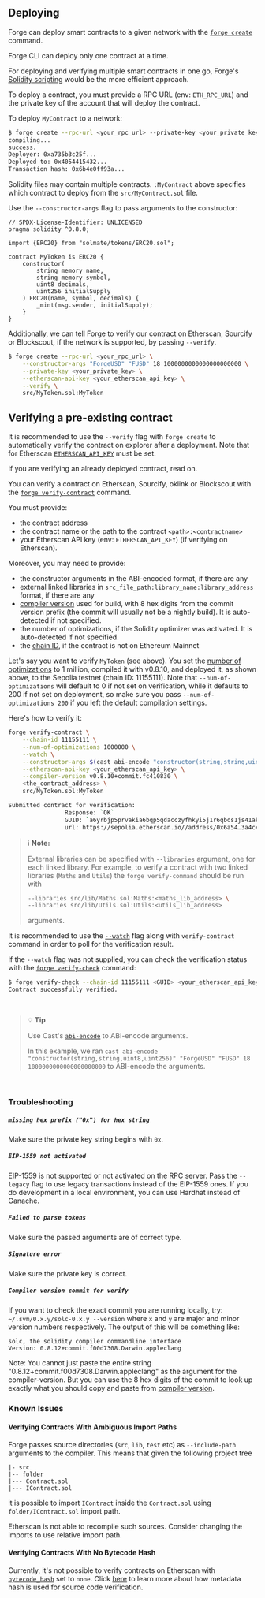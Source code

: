 ## Deploying

Forge can deploy smart contracts to a given network with the [`forge create`](../reference/forge/forge-create.md) command.

Forge CLI can deploy only one contract at a time.

For deploying and verifying multiple smart contracts in one go, Forge's [Solidity scripting](../tutorials/solidity-scripting.md#deploying-our-contract) would be the more efficient approach.

To deploy a contract, you must provide a RPC URL (env: `ETH_RPC_URL`) and the private key of the account that will deploy the contract.

To deploy `MyContract` to a network:

```sh
$ forge create --rpc-url <your_rpc_url> --private-key <your_private_key> src/MyContract.sol:MyContract
compiling...
success.
Deployer: 0xa735b3c25f...
Deployed to: 0x4054415432...
Transaction hash: 0x6b4e0ff93a...
```

Solidity files may contain multiple contracts. `:MyContract` above specifies which contract to deploy from the `src/MyContract.sol` file.

Use the `--constructor-args` flag to pass arguments to the constructor:

```solidity
// SPDX-License-Identifier: UNLICENSED
pragma solidity ^0.8.0;

import {ERC20} from "solmate/tokens/ERC20.sol";

contract MyToken is ERC20 {
    constructor(
        string memory name,
        string memory symbol,
        uint8 decimals,
        uint256 initialSupply
    ) ERC20(name, symbol, decimals) {
        _mint(msg.sender, initialSupply);
    }
}
```

Additionally, we can tell Forge to verify our contract on Etherscan, Sourcify or Blockscout, if the network is supported, by passing `--verify`.

```sh
$ forge create --rpc-url <your_rpc_url> \
    --constructor-args "ForgeUSD" "FUSD" 18 1000000000000000000000 \
    --private-key <your_private_key> \
    --etherscan-api-key <your_etherscan_api_key> \
    --verify \
    src/MyToken.sol:MyToken
```

## Verifying a pre-existing contract

It is recommended to use the `--verify` flag with `forge create` to automatically verify the contract on explorer after a deployment.
Note that for Etherscan [`ETHERSCAN_API_KEY`](../reference/config/etherscan.md#etherscan_api_key) must be set.

If you are verifying an already deployed contract, read on.

You can verify a contract on Etherscan, Sourcify, oklink or Blockscout with the [`forge verify-contract`](../reference/forge/forge-verify-contract.md) command.

You must provide:
- the contract address
- the contract name or the path to the contract `<path>:<contractname>`
- your Etherscan API key (env: `ETHERSCAN_API_KEY`) (if verifying on Etherscan).

Moreover, you may need to provide:
- the constructor arguments in the ABI-encoded format, if there are any
- external linked libraries in `src_file_path:library_name:library_address` format, if there are any
- [compiler version](https://etherscan.io/solcversions) used for build, with 8 hex digits from the commit version prefix (the commit will usually not be a nightly build). It is auto-detected if not specified.
- the number of optimizations, if the Solidity optimizer was activated.  It is auto-detected if not specified.
- the [chain ID](https://evm-chainlist.netlify.app/), if the contract is not on Ethereum Mainnet

Let's say you want to verify `MyToken` (see above). You set the [number of optimizations](../reference/config/solidity-compiler.md#optimizer_runs) to 1 million, compiled it with v0.8.10, and deployed it, as shown above, to the Sepolia testnet (chain ID: 11155111). Note that `--num-of-optimizations` will default to 0 if not set on verification, while it defaults to 200 if not set on deployment, so make sure you pass `--num-of-optimizations 200` if you left the default compilation settings. 

Here's how to verify it:

```bash
forge verify-contract \
    --chain-id 11155111 \
    --num-of-optimizations 1000000 \
    --watch \
    --constructor-args $(cast abi-encode "constructor(string,string,uint256,uint256)" "ForgeUSD" "FUSD" 18 1000000000000000000000) \
    --etherscan-api-key <your_etherscan_api_key> \
    --compiler-version v0.8.10+commit.fc410830 \
    <the_contract_address> \
    src/MyToken.sol:MyToken 

Submitted contract for verification:
                Response: `OK`
                GUID: `a6yrbjp5prvakia6bqp5qdacczyfhkyi5j1r6qbds1js41ak1a`
                url: https://sepolia.etherscan.io//address/0x6a54…3a4c#code
```

> ℹ️  **Note:**
> 
> External libraries can be specified with `--libraries` argument, one for each linked library. For example, to verify a contract with two linked libraries (`Maths` and `Utils`) the `forge verify-command` should be run with 
> ```bash
> --libraries src/lib/Maths.sol:Maths:<maths_lib_address> \
> --libraries src/lib/Utils.sol:Utils:<utils_lib_address>
> ```
> arguments.

It is recommended to use the [`--watch`](../reference/forge/forge-verify-contract.md#verify-contract-options) flag along
with `verify-contract` command in order to poll for the verification result.

If the `--watch` flag was not supplied, you can check
the verification status with the [`forge verify-check`](../reference/forge/forge-verify-check.md) command:

```bash
$ forge verify-check --chain-id 11155111 <GUID> <your_etherscan_api_key>
Contract successfully verified.
```

<br>

> 💡 **Tip**
> 
> Use Cast's [`abi-encode`](../reference/cast/cast-abi-encode.md) to ABI-encode arguments.
>
> In this example, we ran `cast abi-encode "constructor(string,string,uint8,uint256)" "ForgeUSD" "FUSD" 18 1000000000000000000000` to ABI-encode the arguments.

<br>

### Troubleshooting

##### `missing hex prefix ("0x") for hex string`

Make sure the private key string begins with `0x`.

##### `EIP-1559 not activated`
EIP-1559 is not supported or not activated on the RPC server. Pass the `--legacy` flag to use legacy transactions instead of the EIP-1559 ones. If you do development in a local environment, you can use Hardhat instead of Ganache.

##### `Failed to parse tokens`
Make sure the passed arguments are of correct type.

##### `Signature error`
Make sure the private key is correct.

##### `Compiler version commit for verify`
If you want to check the exact commit you are running locally, try: ` ~/.svm/0.x.y/solc-0.x.y --version` where `x` and
`y` are major and minor version numbers respectively.  The output of this will be something like:

```ignore
solc, the solidity compiler commandline interface
Version: 0.8.12+commit.f00d7308.Darwin.appleclang
```

Note: You cannot just paste the entire string "0.8.12+commit.f00d7308.Darwin.appleclang" as the argument for the compiler-version.  But you can use the 8 hex digits of the commit to look up exactly what you should copy and paste from [compiler version](https://etherscan.io/solcversions).

### Known Issues

#### Verifying Contracts With Ambiguous Import Paths

Forge passes source directories (`src`, `lib`, `test` etc) as `--include-path` arguments to the compiler.
This means that given the following project tree
```text
|- src
|-- folder
|--- Contract.sol
|--- IContract.sol
```
it is possible to import `IContract` inside the `Contract.sol` using `folder/IContract.sol` import path.

Etherscan is not able to recompile such sources. Consider changing the imports to use relative import path.

#### Verifying Contracts With No Bytecode Hash

Currently, it's not possible to verify contracts on Etherscan with [`bytecode_hash`](../reference/config/solidity-compiler.md#bytecode_hash)
set to `none`.
Click [here](https://docs.soliditylang.org/en/v0.8.13/metadata.html#usage-for-source-code-verification) to learn more about
how metadata hash is used for source code verification. 
